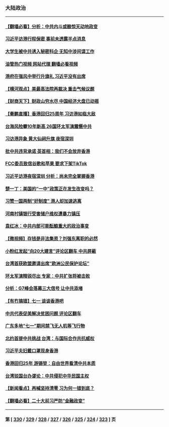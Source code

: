 ### 大陆政治
---
#### [【翻墙必看】分析：中共内斗或酿惊天动地政变](../../pages/ncid277/n13771062.md?07011245) 
#### [习近平访港行程保密 事前未透露半点消息](../../pages/ncid277/n13771087.md?07011245) 
#### [大学生被中共诱入秘密科企 无知中涉间谍工作](../../pages/ncid277/n13771025.md?07011245) 
#### [油管热门视频 网站代理 翻墙必看视频](http://209.222.30.114:81/youtube.html?07011245)
#### [港府在强风中举行升旗礼 习近平没有出席](../../pages/ncid277/n13771046.md?07011245) 
#### [【横河观点】美最高法院再裁决 重击气候议题](../../pages/ncid277/n13771017.md?07011245) 
#### [【财商天下】财政山穷水尽 中国经济大盘已动摇](../../pages/ncid277/n13770956.md?07011245) 
#### [【秦鹏直播】香港回归25周年 习访港如临大敌](../../pages/ncid277/n13770998.md?07011245) 
#### [台海风险攀10年新高 26国环太军演震慑中共](../../pages/ncid277/n13770929.md?07011245) 
#### [习访港异象 黄大仙祠升旗 夜宿深圳](../../pages/ncid277/n13770965.md?07011245) 
#### [批中共违背承诺 英首相：我们不会放弃香港](../../pages/ncid277/n13770927.md?07011245) 
#### [FCC委员致信谷歌和苹果 要求下架TikTok](../../pages/ncid277/n13770963.md?07011245) 
#### [习近平访港夜宿深圳 分析：尚未完全掌握香港](../../pages/ncid277/n13770933.md?07011245) 
#### [楚一丁：美国的“一中”政策正在发生改变吗？](../../pages/ncid277/n13770935.md?07011245) 
#### [习赞一国两制“好制度” 港人却加速逃离](../../pages/ncid277/n13770900.md?07011245) 
#### [河南村镇银行受害储户维权遭暴力镇压](../../pages/ncid277/n13770841.md?07011245) 
#### [袁红冰：中共内部可能酝酿重大的政治事变](../../pages/ncid277/n13770821.md?07011245) 
#### [【微视频】存钱是非法集资？刘强东离职的必然](../../pages/ncid277/n13770822.md?07011245) 
#### [小粉红发起“向20大建言”评论区翻车 中共屏蔽](../../pages/ncid277/n13770518.md?07011245) 
#### [台湾首获欧盟邀请出席“欧洲公民保护论坛”](../../pages/ncid277/n13770783.md?07011245) 
#### [环太军演精锐尽出 专家︰中共扩张将被击败](../../pages/ncid277/n13770768.md?07011245) 
#### [分析：G7峰会落幕三大信号 让中共添堵](../../pages/ncid277/n13770331.md?07011245) 
#### [【有冇搞错】七一 谈谈香港吧](../../pages/ncid277/n13770515.md?07011245) 
#### [中共代表促美解决贫困问题 评论区翻车](../../pages/ncid277/n13770656.md?07011245) 
#### [广东多地“七一”期间禁飞无人机等飞行物](../../pages/ncid277/n13770598.md?07011245) 
#### [北约首提中共挑战 台湾：与国际合作共抗威权](../../pages/ncid277/n13770572.md?07011245) 
#### [习近平夫妇戴口罩现身香港](../../pages/ncid277/n13770552.md?07011245) 
#### [香港回归25年 游锡堃：自由世界看清中共本质](../../pages/ncid277/n13770524.md?07011245) 
#### [台湾驳国台办谬论：中共侵犯中华民国主权](../../pages/ncid277/n13770431.md?07011245) 
#### [【新闻看点】再喊坚持清零 习为何一错到底？](../../pages/ncid277/n13770166.md?07011245) 
#### [【翻墙必看】二十大前习严防“金融政变”](../../pages/ncid277/n13770337.md?07011245) 

---
#### 第 [ [330](./330.md?07011245) / [329](./329.md?07011245) / [328](./328.md?07011245) / [327](./327.md?07011245) / [326](./326.md?07011245) / [325](./325.md?07011245) / [324](./324.md?07011245) / [323](./323.md?07011245) ] 页

